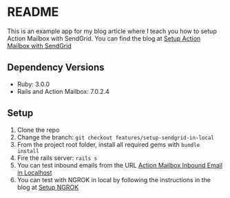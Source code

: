 # README

This is an example app for my blog article where I teach you how to setup Action Mailbox with SendGrid. You can find the blog at [Setup Action Mailbox with SendGrid](https://prabinpoudel.com.np/articles/action-mailbox-with-sendgrid)

## Dependency Versions

- Ruby: 3.0.0
- Rails and Action Mailbox: 7.0.2.4

## Setup

1. Clone the repo
2. Change the branch: `git checkout features/setup-sendgrid-in-local`
3. From the project root folder, install all required gems with `bundle install`
4. Fire the rails server: `rails s`
5. You can test inbound emails from the URL [Action Mailbox Inbound Email in Localhost](http://localhost:3000/rails/conductor/action_mailbox/inbound_emails/new)
6. You can test with NGROK in local by following the instructions in the blog at [Setup NGROK](https://prabinpoudel.com.np/articles/action-mailbox-with-sendgrid/#step-7-setup-ngrok)

